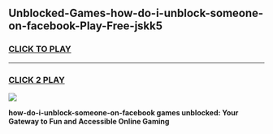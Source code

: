 
## Unblocked-Games-how-do-i-unblock-someone-on-facebook-Play-Free-jskk5
<h3>
<a href="https://premium76.site?title=how-do-i-unblock-someone-on-facebook&ref=21A">CLICK TO PLAY</a></h3>
<hr>

<h3>
<a href="https://premium76.site?title=how-do-i-unblock-someone-on-facebook&ref=21A">CLICK 2 PLAY</a>
  
</h3>

<a href="https://premium76.site?title=how-do-i-unblock-someone-on-facebook&ref=21A"><img src="https://clearcache.store/games.png"></a>


**how-do-i-unblock-someone-on-facebook games unblocked: Your Gateway to Fun and Accessible Online Gaming**
